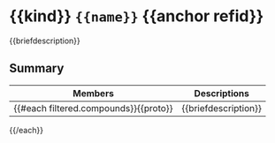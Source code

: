 # {{kind}} `{{name}}` {{anchor refid}}

{{briefdescription}}

## Summary

 Members                        | Descriptions                                
--------------------------------|---------------------------------------------
{{#each filtered.compounds}}{{proto}}    | {{briefdescription}}
{{/each}}
